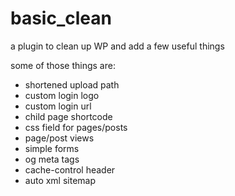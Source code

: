 # basic_clean
a plugin to clean up WP and add a few useful things

some of those things are:

- shortened upload path
- custom login logo
- custom login url
- child page shortcode
- css field for pages/posts
- page/post views
- simple forms
- og meta tags
- cache-control header
- auto xml sitemap

